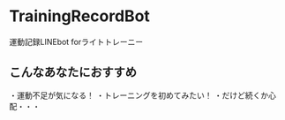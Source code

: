 # TrainingRecordBot

運動記録LINEbot forライトトレーニー

## こんなあなたにおすすめ

・運動不足が気になる！
・トレーニングを初めてみたい！
・だけど続くか心配・・・
